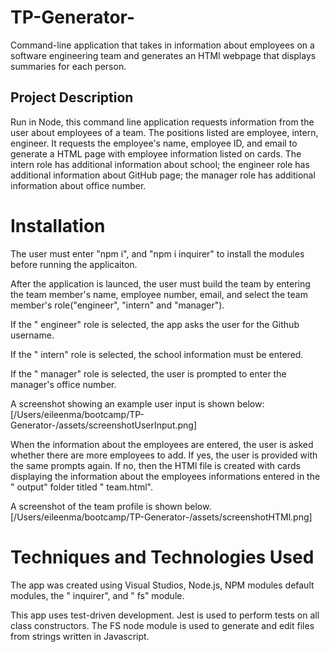 # TP-Generator-
Command-line application that takes in information about employees on a software engineering team and generates an HTMl webpage that displays summaries for each person. 

## Project Description
Run in Node, this command line application  requests information from the user about employees of a team. The positions listed are employee, intern, engineer. It requests the employee's name, employee ID, and email to generate a HTML page with employee information listed on cards. The intern role has additional information about school; the engineer role has additional information about GitHub page; the manager role has additional information about office number.  

# Installation
 The user must enter "npm i", and "npm i inquirer" to install the modules before running the applicaiton. 

 After the application is launced, the user must build the team by entering the team member's name, employee number, email, and select the team member's role("engineer", "intern" and "manager"). 
 
 If the " engineer" role is selected, the app asks the user for the Github username. 

 If the " intern" role is selected, the school information must be entered. 

 If the " manager" role is selected, the user is prompted to enter the  manager's office number. 



A screenshot showing an example user input is shown below:
[/Users/eileenma/bootcamp/TP-Generator-/assets/screenshotUserInput.png]

When the information about the employees are entered, the user is asked whether there are more employees to add. 
If yes, the user is provided with the same prompts again. 
If no, then the HTMl file is created with cards displaying the information about the employees informations entered in the " output" folder titled " team.html". 

A screenshot of the team profile is shown below. 
[/Users/eileenma/bootcamp/TP-Generator-/assets/screenshotHTMl.png]

# Techniques and Technologies Used
The app was created using Visual Studios, Node.js, NPM modules default modules, the " inquirer", and " fs" module. 

This app uses test-driven development. Jest is used to perform tests on all class constructors. The FS node module is used to generate and edit files from strings written in Javascript.
